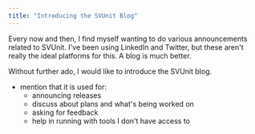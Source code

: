 ```yaml
---
title: "Introducing the SVUnit Blog"
---
```


Every now and then,
I find myself wanting to do various announcements related to SVUnit.
I've been using LinkedIn and Twitter,
but these aren't really the ideal platforms for this.
A blog is much better.

Without further ado, I would like to introduce the SVUnit blog.

- mention that it is used for:
    - announcing releases
    - discuss about plans and what's being worked on
    - asking for feedback
    - help in running with tools I don't have access to
